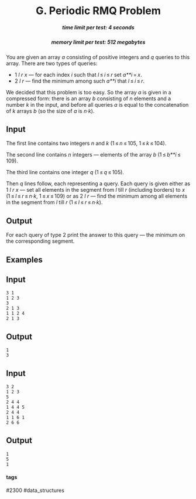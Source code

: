 <h1 style='text-align: center;'> G. Periodic RMQ Problem</h1>

<h5 style='text-align: center;'>time limit per test: 4 seconds</h5>
<h5 style='text-align: center;'>memory limit per test: 512 megabytes</h5>

You are given an array *a* consisting of positive integers and *q* queries to this array. There are two types of queries: 

* 1 *l* *r* *x* — for each index *i* such that *l* ≤ *i* ≤ *r* set *a**i* = *x*.
* 2 *l* *r* — find the minimum among such *a**i* that *l* ≤ *i* ≤ *r*.

We decided that this problem is too easy. So the array *a* is given in a compressed form: there is an array *b* consisting of *n* elements and a number *k* in the input, and before all queries *a* is equal to the concatenation of *k* arrays *b* (so the size of *a* is *n*·*k*).

## Input

The first line contains two integers *n* and *k* (1 ≤ *n* ≤ 105, 1 ≤ *k* ≤ 104).

The second line contains *n* integers — elements of the array *b* (1 ≤ *b**i* ≤ 109).

The third line contains one integer *q* (1 ≤ *q* ≤ 105).

Then *q* lines follow, each representing a query. Each query is given either as 1 *l* *r* *x* — set all elements in the segment from *l* till *r* (including borders) to *x* (1 ≤ *l* ≤ *r* ≤ *n*·*k*, 1 ≤ *x* ≤ 109) or as 2 *l* *r* — find the minimum among all elements in the segment from *l* till *r* (1 ≤ *l* ≤ *r* ≤ *n*·*k*).

## Output

For each query of type 2 print the answer to this query — the minimum on the corresponding segment.

## Examples

## Input


```
3 1  
1 2 3  
3  
2 1 3  
1 1 2 4  
2 1 3  

```
## Output


```
1  
3  

```
## Input


```
3 2  
1 2 3  
5  
2 4 4  
1 4 4 5  
2 4 4  
1 1 6 1  
2 6 6  

```
## Output


```
1  
5  
1  

```


#### tags 

#2300 #data_structures 